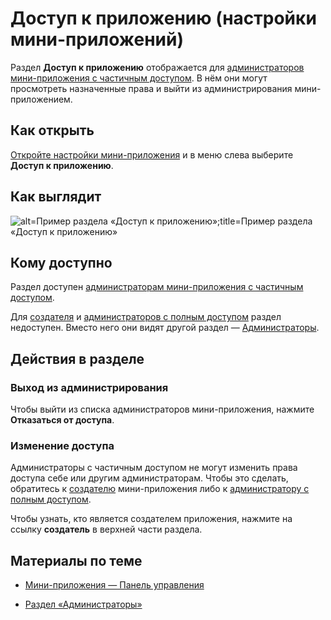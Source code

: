 
<!-- ---
title: 'Мини-приложения | Панель управления | Доступ к приложению'
is_hidden: false
is_search_available: true
menu: 'main_menu'
visible_to_search_robots: true
meta_description: 
redirect_to: 
lang: ru
--- -->

<!-- Редакцией проверено -->

# Доступ к приложению (настройки мини-приложений)

Раздел **Доступ к приложению** отображается для [администраторов мини-приложения с частичным доступом](mini-apps/settings/managers#Администратор%20с%20частичным%20доступом). В нём они могут просмотреть назначенные права и выйти из администрирования мини-приложением.

## Как открыть

[Откройте настройки мини-приложения](./overview.md) и в меню слева выберите **Доступ к приложению**.

## Как выглядит

<!-- exclusions/_images/mini-apps/settings/admins/access-to-app.png -->
![alt=Пример раздела «Доступ к приложению»;title=Пример раздела «Доступ к приложению»](b0d72251252a990d03727f92f5533878d982a9897e8b26768228caf1 "-8984296332153612246")

## Кому доступно

Раздел доступен [администраторам мини-приложения с частичным доступом](mini-apps/settings/managers#Администратор%20с%20частичным%20доступом).

Для [создателя](mini-apps/settings/managers#Создатель) и [администраторов с полным доступом](mini-apps/settings/managers#Администратор%20с%20полным%20доступом) раздел недоступен. Вместо него они видят другой раздел — [Администраторы](mini-apps/settings/managers).

## Действия в разделе

### Выход из администрирования

Чтобы выйти из списка администраторов мини-приложения, нажмите **Отказаться от доступа**.

<!-- exclusions/_images/mini-apps/settings/admins/refuse-access-partial.webp 
![alt=Отказ от доступа к мини-приложению;title=Отказ от доступа к мини-приложению](754a5e40773f722f2bc424203e44dc6df08ad6651130595782689c56 "4985334139392510101") -->

### Изменение доступа

Администраторы с частичным доступом не могут изменить права доступа себе или другим администраторам. Чтобы это сделать, обратитесь к [создателю](mini-apps/settings/managers#Создатель) мини-приложения либо к [администратору с полным доступом](mini-apps/settings/managers#Администратор%20с%20полным%20доступом).

Чтобы узнать, кто является создателем приложения, нажмите на ссылку **создатель** в верхней части раздела.

<!-- exclusions/_images/mini-apps/settings/admins/access-to-app-knowing-creator.webp
![alt=Как узнать, кто создатель мини-приложения;title=Как узнать, кто создатель мини-приложения](adb81c1289eac6921531a5249ee815034c8e43f5c8c72a638a98a86f "5596833178045210475") -->

## Материалы по теме

* [Мини-приложения — Панель управления](./overview.md)

* [Раздел «Администраторы»](mini-apps/settings/managers)
